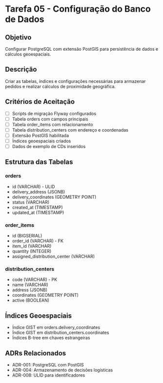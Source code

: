 # Tarefa 05 - Configuração do Banco de Dados

## Objetivo

Configurar PostgreSQL com extensão PostGIS para persistência de dados e cálculos geoespaciais.

## Descrição

Criar as tabelas, índices e configurações necessárias para armazenar pedidos e realizar cálculos de proximidade geográfica.

## Critérios de Aceitação

- [ ] Scripts de migração Flyway configurados
- [ ] Tabela orders com campos principais
- [ ] Tabela order_items com relacionamento
- [ ] Tabela distribution_centers com endereço e coordenadas
- [ ] Extensão PostGIS habilitada
- [ ] Índices geoespaciais criados
- [ ] Dados de exemplo de CDs inseridos

## Estrutura das Tabelas

### orders

- id (VARCHAR) - ULID
- delivery_address (JSONB)
- delivery_coordinates (GEOMETRY POINT)
- status (VARCHAR)
- created_at (TIMESTAMP)
- updated_at (TIMESTAMP)

### order_items

- id (BIGSERIAL)
- order_id (VARCHAR) - FK
- item_id (VARCHAR)
- quantity (INTEGER)
- assigned_distribution_center (VARCHAR)

### distribution_centers

- code (VARCHAR) - PK
- name (VARCHAR)
- address (JSONB)
- coordinates (GEOMETRY POINT)
- active (BOOLEAN)

## Índices Geoespaciais

- Índice GIST em orders.delivery_coordinates
- Índice GIST em distribution_centers.coordinates
- Índices B-tree em chaves estrangeiras

## ADRs Relacionados

- ADR-001: PostgreSQL com PostGIS
- ADR-004: Armazenamento de decisões logísticas
- ADR-008: ULID para identificadores
